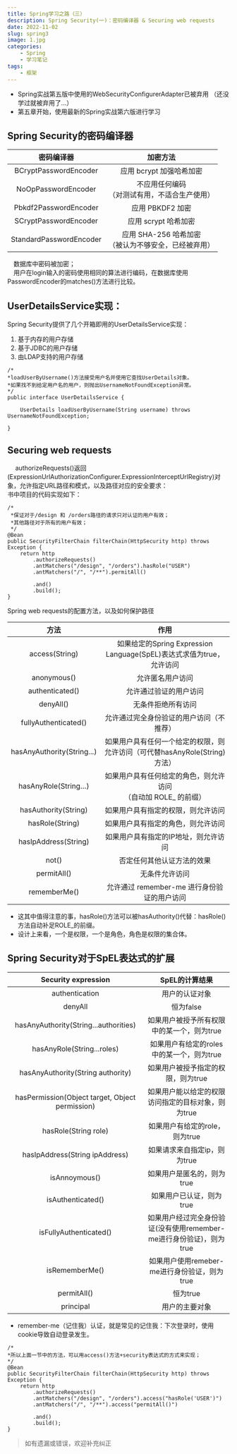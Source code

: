```yaml
---
title: Spring学习之路（三）
description: Spring Security(一)：密码编译器 & Securing web requests
date: 2022-11-02
slug: spring3
image: 1.jpg
categories:
    - Spring
    - 学习笔记
tags:
    - 框架
---
```

* Spring实战第五版中使用的WebSecurityConfigurerAdapter已被弃用 （还没学过就被弃用了...）  
* 第五章开始，使用最新的Spring实战第六版进行学习
## Spring Security的密码编译器

|          密码编译器          |                加密方法                 |
|:-----------------------:|:-----------------------------------:|
|  BCryptPasswordEncoder  |          应用 bcrypt 加强哈希加密           |
|   NoOpPasswordEncoder   |     不应用任何编码<br/>（对测试有用，不适合生产使用）     |
|  Pbkdf2PasswordEncoder  |            应用 PBKDF2 加密             |
|  SCryptPasswordEncoder  |           应用 scrypt 哈希加密            |
| StandardPasswordEncoder | 应用 SHA-256 哈希加密<br/>（被认为不够安全，已经被弃用） |  

&emsp;数据库中密码被加密；  
&emsp;用户在login输入的密码使用相同的算法进行编码，在数据库使用PasswordEncoder的matches()方法进行比较。

## UserDetailsService实现：
Spring Security提供了几个开箱即用的UserDetailsService实现：
1. 基于内存的用户存储
2. 基于JDBC的用户存储 
3. 由LDAP支持的用户存储
```
/*
*loadUserByUsername()方法接受用户名并使用它查找UserDetails对象。
*如果找不到给定用户名的用户，则抛出UsernameNotFoundException异常。
*/
public interface UserDetailsService {
 
    UserDetails loadUserByUsername(String username) throws UsernameNotFoundException;
 
}
```


## Securing web requests
&emsp; authorizeRequests()返回(ExpressionUrlAuthorizationConfigurer.ExpressionInterceptUrlRegistry)对象，允许指定URL路径和模式，以及路径对应的安全要求：  
书中项目的代码实现如下：
```
/*
 *保证对于/design 和 /orders路径的请求只对认证的用户有效；
 *其他路径对于所有的用户有效；
 */
@Bean
public SecurityFilterChain filterChain(HttpSecurity http) throws Exception {
    return http
	    .authorizeRequests()
	    .antMatchers("/design", "/orders").hasRole("USER")
	    .antMatchers("/", "/**").permitAll()
	 
	    .and()
	    .build();
}
```
Spring web requests的配置方法，以及如何保护路径

|             方法             |                          作用                          |
|:--------------------------:|:----------------------------------------------------:|
|       access(String)       | 如果给定的Spring Expression Language(SpEL)表达式求值为true，允许访问 |
|        anonymous()         |                       允许匿名用户访问                       |
|      authenticated()       |                     允许通过验证的用户访问                      |
|         denyAll()          |                      无条件拒绝所有访问                       |  
|    fullyAuthenticated()    |                 允许通过完全身份验证的用户访问（不推荐）                 |
| hasAnyAuthority(String...) |    如果用户具有任何一个给定的权限，则允许访问（可代替hasAnyRole(String)方法）    |
|    hasAnyRole(String…)     |       如果用户具有任何给定的角色，则允许访问<br/> （自动加 ROLE_ 的前缀）       |
|    hasAuthority(String)    |                  如果用户具有指定的权限，则允许访问                   |
|      hasRole(String)       |                  如果用户具有指定的角色，则允许访问                   |
|    hasIpAddress(String)    |                 如果用户具有指定的IP地址，则允许访问                  |
|           not()            |                    否定任何其他认证方法的效果                     |
|        permitAll()         |                       无条件允许访问                        |
|        rememberMe()        |             允许通过 remember-me 进行身份验证的用户访问             |	
* 这其中值得注意的事，hasRole()方法可以被hasAuthority()代替：hasRole()方法自动补足ROLE_的前缀。  
* 设计上来看，一个是权限，一个是角色，角色是权限的集合体。

## Spring Security对于SpEL表达式的扩展

|               Security expression               |                                       SpEL的计算结果                                       |
|:-----------------------------------------------:|:-------------------------------------------------------------------------------------:|
|                 authentication                  |                                        用户的认证对象                                        |
|                     denyAll                     |                                        恒为false                                        |
|      hasAnyAuthority(String...authorities)      |                                如果用户被授予所有权限中的某一个，则为true                                |
|           hasAnyRole(String...roles)            |                               如果用户有给定的roles中的某一个，则为true                               |
|        hasAnyAuthority(String authority)        |                                  如果用户被授予指定的权限，则为true                                  |  
| hasPermission(Object target, Object permission) |                              如果用户能以给定的权限访问指定的目标对象，则为true                              |
|              hasRole(String role)               |                                  如果用户有给定的role，则为true                                  |
|         hasIpAddress(String ipAddress)          |                                   如果请求来自指定ip，则为true                                   |
|                  isAnnoymous()                  |                                    如果用户是匿名的，则为true                                    |
|                isAuthenticated()                |                                    如果用户已认证，则为true                                     |
|             isFullyAuthenticated()              |                      如果用户经过完全身份验证(没有使用remember-me进行身份验证)，则为true                       |
|                 isRememberMe()                  |                             如果用户使用remeber-me进行身份验证，则为true                             |
|                   permitAll()                   |                                        恒为true                                         |
|                    principal                    |                                        用户的主要对象                                        |
* remember-me（记住我）认证，就是常见的记住我：下次登录时，使用cookie导致自动登录发生。
```
/*
*所以上面一节中的方法，可以用access()方法+security表达式的方式来实现；
*/
@Bean
public SecurityFilterChain filterChain(HttpSecurity http) throws Exception {
    return http
        .authorizeRequests()
        .antMatchers("/design", "/orders").access("hasRole('USER')")
        .antMatchers("/", "/**").access("permitAll()")
	 
	    .and()
	    .build();
}
```

> 如有遗漏或错误，欢迎补充纠正